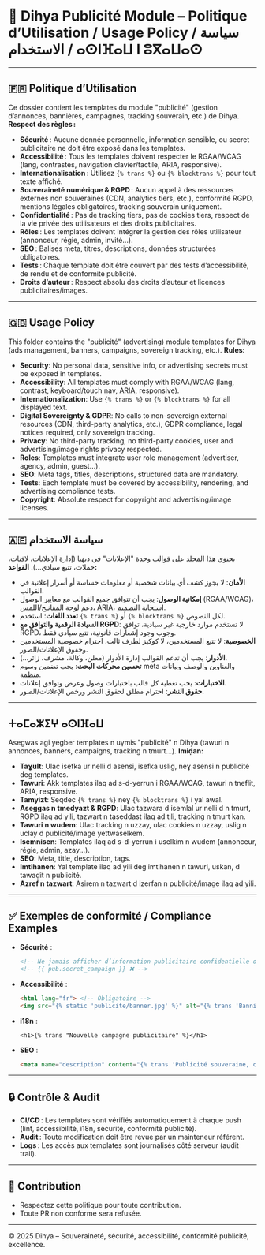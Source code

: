 # 📢 Dihya Publicité Module – Politique d’Utilisation / Usage Policy / سياسة الاستخدام / ⴰⵙⵏⴼⴰⵡ ⵏ ⵓⴳⴰⵡⴰⵙ

---

## 🇫🇷 Politique d’Utilisation

Ce dossier contient les templates du module "publicité" (gestion d’annonces, bannières, campagnes, tracking souverain, etc.) de Dihya.
**Respect des règles :**
- **Sécurité** : Aucune donnée personnelle, information sensible, ou secret publicitaire ne doit être exposé dans les templates.
- **Accessibilité** : Tous les templates doivent respecter le RGAA/WCAG (lang, contrastes, navigation clavier/tactile, ARIA, responsive).
- **Internationalisation** : Utilisez `{% trans %}` ou `{% blocktrans %}` pour tout texte affiché.
- **Souveraineté numérique & RGPD** : Aucun appel à des ressources externes non souveraines (CDN, analytics tiers, etc.), conformité RGPD, mentions légales obligatoires, tracking souverain uniquement.
- **Confidentialité** : Pas de tracking tiers, pas de cookies tiers, respect de la vie privée des utilisateurs et des droits publicitaires.
- **Rôles** : Les templates doivent intégrer la gestion des rôles utilisateur (annonceur, régie, admin, invité…).
- **SEO** : Balises meta, titres, descriptions, données structurées obligatoires.
- **Tests** : Chaque template doit être couvert par des tests d’accessibilité, de rendu et de conformité publicité.
- **Droits d’auteur** : Respect absolu des droits d’auteur et licences publicitaires/images.

---

## 🇬🇧 Usage Policy

This folder contains the "publicité" (advertising) module templates for Dihya (ads management, banners, campaigns, sovereign tracking, etc.).
**Rules:**
- **Security**: No personal data, sensitive info, or advertising secrets must be exposed in templates.
- **Accessibility**: All templates must comply with RGAA/WCAG (lang, contrast, keyboard/touch nav, ARIA, responsive).
- **Internationalization**: Use `{% trans %}` or `{% blocktrans %}` for all displayed text.
- **Digital Sovereignty & GDPR**: No calls to non-sovereign external resources (CDN, third-party analytics, etc.), GDPR compliance, legal notices required, only sovereign tracking.
- **Privacy**: No third-party tracking, no third-party cookies, user and advertising/image rights privacy respected.
- **Roles**: Templates must integrate user role management (advertiser, agency, admin, guest…).
- **SEO**: Meta tags, titles, descriptions, structured data are mandatory.
- **Tests**: Each template must be covered by accessibility, rendering, and advertising compliance tests.
- **Copyright**: Absolute respect for copyright and advertising/image licenses.

---

## 🇦🇪 سياسة الاستخدام

يحتوي هذا المجلد على قوالب وحدة "الإعلانات" في ديهيا (إدارة الإعلانات، لافتات، حملات، تتبع سيادي...).
**القواعد:**
- **الأمان**: لا يجوز كشف أي بيانات شخصية أو معلومات حساسة أو أسرار إعلانية في القوالب.
- **إمكانية الوصول**: يجب أن تتوافق جميع القوالب مع معايير الوصول (RGAA/WCAG)، دعم لوحة المفاتيح/اللمس، ARIA، استجابة التصميم.
- **تعدد اللغات**: استخدم `{% trans %}` أو `{% blocktrans %}` لكل النصوص.
- **السيادة الرقمية والتوافق مع RGPD**: لا تستخدم موارد خارجية غير سيادية، توافق RGPD، وجوب وجود إشعارات قانونية، تتبع سيادي فقط.
- **الخصوصية**: لا تتبع المستخدمين، لا كوكيز لطرف ثالث، احترام خصوصية المستخدمين وحقوق الإعلانات/الصور.
- **الأدوار**: يجب أن تدعم القوالب إدارة الأدوار (معلن، وكالة، مشرف، زائر...).
- **تحسين محركات البحث**: يجب تضمين وسوم meta والعناوين والوصف وبيانات منظمة.
- **الاختبارات**: يجب تغطية كل قالب باختبارات وصول وعرض وتوافق إعلانات.
- **حقوق النشر**: احترام مطلق لحقوق النشر ورخص الإعلانات/الصور.

---

## ⵜⴰⵎⴰⵣⵉⵖ ⴰⵙⵏⴼⴰⵡ

Asegwas agi yegber templates n uγmis "publicité" n Dihya (tawuri n annonces, banners, campaigns, tracking n tmurt...).
**Imiḍan:**
- **Taɣult**: Ulac isefka ur nelli d asensi, isefka uslig, neɣ asensi n publicité deg templates.
- **Tawuri**: Akk templates ilaq ad s-d-yerrun i RGAA/WCAG, tawuri n tneflit, ARIA, responsive.
- **Tamyizt**: Seqdec `{% trans %}` neɣ `{% blocktrans %}` i yal awal.
- **Aseggas n tmedyazt & RGPD**: Ulac tazwara d isemlal ur nelli d n tmurt, RGPD ilaq ad yili, tazwart n taseddast ilaq ad tili, tracking n tmurt kan.
- **Tawuri n wudem**: Ulac tracking n uzzay, ulac cookies n uzzay, uslig n uclay d publicité/image yettwaselkem.
- **Isemnisen**: Templates ilaq ad s-d-yerrun i uselkim n wudem (annonceur, régie, admin, azay...).
- **SEO**: Meta, title, description, tags.
- **Imtihanen**: Yal template ilaq ad yili deg imtihanen n tawuri, uskan, d tawaḍit n publicité.
- **Azref n tazwart**: Asirem n tazwart d izerfan n publicité/image ilaq ad yili.

---

## ✅ Exemples de conformité / Compliance Examples

- **Sécurité** :
  ```html
  <!-- Ne jamais afficher d’information publicitaire confidentielle ou de donnée personnelle : -->
  <!-- {{ pub.secret_campaign }} ❌ -->
  ```
- **Accessibilité** :
  ```html
  <html lang="fr"> <!-- Obligatoire -->
  <img src="{% static 'publicite/banner.jpg' %}" alt="{% trans 'Bannière publicitaire' %}" />
  ```
- **i18n** :
  ```django
  <h1>{% trans "Nouvelle campagne publicitaire" %}</h1>
  ```
- **SEO** :
  ```html
  <meta name="description" content="{% trans 'Publicité souveraine, conforme RGPD et sécurisée' %}">
  ```

---

## 🔒 Contrôle & Audit

- **CI/CD** : Les templates sont vérifiés automatiquement à chaque push (lint, accessibilité, i18n, sécurité, conformité publicité).
- **Audit** : Toute modification doit être revue par un mainteneur référent.
- **Logs** : Les accès aux templates sont journalisés côté serveur (audit trail).

---

## 🤝 Contribution

- Respectez cette politique pour toute contribution.
- Toute PR non conforme sera refusée.

---

© 2025 Dihya – Souveraineté, sécurité, accessibilité, conformité publicité, excellence.
